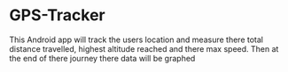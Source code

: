# GPS-Tracker

This Android app will track the users location and measure there total distance travelled, highest altitude reached and there max speed. Then at the end of there journey there data will be graphed
